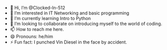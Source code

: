 - 👋 Hi, I’m @Clocked-In-512
- 👀 I’m interested in IT Networking and basic programming
- 🌱 I’m currently learning Intro to Python
- 💞️ I’m looking to collaborate on introducing myself to the world of coding. 
- 📫 How to reach me here. 
- 😄 Pronouns: he/him
- ⚡ Fun fact: I punched Vin Diesel in the face by accident. 

<!---
Clocked-In-512/Clocked-In-512 is a ✨ special ✨ repository because its `README.md` (this file) appears on your GitHub profile.
You can click the Preview link to take a look at your changes.
--->

